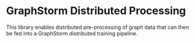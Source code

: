 # GraphStorm Distributed Processing

This library enables distributed pre-processing of
graph data that can then be fed into a
GraphStorm distributed training pipeline.
